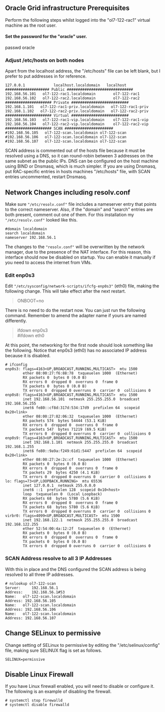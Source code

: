 ## Oracle Grid infrastructure Prerequisites
Perform the following steps whilst logged into the "ol7-122-rac1" virtual machine as the root user.

#### Set the password for the "oracle" user.
passwd oracle

### Adjust /etc/hosts on both nodes
Apart from the localhost address, the "/etc/hosts" file can be left blank, but I prefer to put addresses in for reference.

```
127.0.0.1             localhost.localdomain   localhost  
#################### Public ##############################  
192.168.56.101   ol7-122-rac1.localdomain        ol7-122-rac1  
192.168.56.102   ol7-122-rac2.localdomain        ol7-122-rac2  
##################### Private ##########################  
192.168.1.101   ol7-122-rac1-priv.localdomain   ol7-122-rac1-priv  
192.168.1.102   ol7-122-rac2-priv.localdomain   ol7-122-rac2-priv  
##################### Virtual ##########################   
192.168.56.103   ol7-122-rac1-vip.localdomain    ol7-122-rac1-vip  
192.168.56.104   ol7-122-rac2-vip.localdomain    ol7-122-rac2-vip  
##################### SCAN ######################  
#192.168.56.105   ol7-122-scan.localdomain ol7-122-scan  
#192.168.56.106   ol7-122-scan.localdomain ol7-122-scan  
#192.168.56.107   ol7-122-scan.localdomain ol7-122-scan  
```

SCAN address is commented out of the hosts file because it must be resolved using a DNS, so it can round-robin between 3 addresses on the same subnet as the public IPs. 
DNS can be configured on the host machine using BIND or Dnsmasq, which is much simpler. 
If you are using Dnsmasq, put RAC-specific entries in hosts machines "/etc/hosts" file, with SCAN entries uncommented, restart Dnsmasq.

 
## Network Changes including resolv.conf 
Make sure `"/etc/resolv.conf"` file includes a nameserver entry that points to the correct nameserver. Also, if the "domain" and "search" entries are both present, comment out one of them. For this installation my `"/etc/resolv.conf"` looked like this.

```
#domain localdomain
search localdomain
nameserver 192.168.56.1
```

The changes to the `"resolv.conf"` will be overwritten by the network manager, due to the presence of the NAT interface. For this reason, this interface should now be disabled on startup. You can enable it manually if you need to access the internet from VMs. 

### Edit enp0s3
Edit `"/etc/sysconfig/network-scripts/ifcfg-enp0s3"` (eth0) file, making the following change. This will take effect after the next restart.

> ONBOOT=no


There is no need to do the restart now. You can just run the following command. Remember to amend the adapter name if yours are named differently.

> ifdown enp0s3  
#ifdown eth0


At this point, the networking for the first node should look something like the following. Notice that enp0s3 (eth0) has no associated IP address because it is disabled.
```
# ifconfig
enp0s3: flags=4163<UP,BROADCAST,RUNNING,MULTICAST>  mtu 1500
        ether 08:00:27:f6:88:78  txqueuelen 1000  (Ethernet)
        RX packets 0  bytes 0 (0.0 B)
        RX errors 0  dropped 0  overruns 0  frame 0
        TX packets 0  bytes 0 (0.0 B)
        TX errors 0  dropped 0 overruns 0  carrier 0  collisions 0
enp0s8: flags=4163<UP,BROADCAST,RUNNING,MULTICAST>  mtu 1500
        inet 192.168.56.101  netmask 255.255.255.0  broadcast 192.168.56.255
        inet6 fe80::cf8d:317d:534:17d9  prefixlen 64  scopeid 0x20<link>
        ether 08:00:27:82:06:32  txqueuelen 1000  (Ethernet)
        RX packets 574  bytes 54444 (53.1 KiB)
        RX errors 0  dropped 0  overruns 0  frame 0
        TX packets 547  bytes 71219 (69.5 KiB)
        TX errors 0  dropped 0 overruns 0  carrier 0  collisions 0
enp0s9: flags=4163<UP,BROADCAST,RUNNING,MULTICAST>  mtu 1500
        inet 192.168.1.101  netmask 255.255.255.0  broadcast 192.168.1.255
        inet6 fe80::9a9a:f249:61d1:5447  prefixlen 64  scopeid 0x20<link>
        ether 08:00:27:2e:2c:cf  txqueuelen 1000  (Ethernet)
        RX packets 0  bytes 0 (0.0 B)
        RX errors 0  dropped 0  overruns 0  frame 0
        TX packets 29  bytes 4250 (4.1 KiB)
        TX errors 0  dropped 0 overruns 0  carrier 0  collisions 0
lo: flags=73<UP,LOOPBACK,RUNNING>  mtu 65536
        inet 127.0.0.1  netmask 255.0.0.0
        inet6 ::1  prefixlen 128  scopeid 0x10<host>
        loop  txqueuelen 0  (Local Loopback)
        RX packets 68  bytes 5780 (5.6 KiB)
        RX errors 0  dropped 0  overruns 0  frame 0
        TX packets 68  bytes 5780 (5.6 KiB)
        TX errors 0  dropped 0 overruns 0  carrier 0  collisions 0
virbr0: flags=4099<UP,BROADCAST,MULTICAST>  mtu 1500
        inet 192.168.122.1  netmask 255.255.255.0  broadcast 192.168.122.255
        ether 52:54:00:4a:12:2f  txqueuelen 0  (Ethernet)
        RX packets 0  bytes 0 (0.0 B)
        RX errors 0  dropped 0  overruns 0  frame 0
        TX packets 0  bytes 0 (0.0 B)
        TX errors 0  dropped 0 overruns 0  carrier 0  collisions 0
```

### SCAN Address resolve to all 3 IP Addresses
With this in place and the DNS configured the SCAN address is being resolved to all three IP addresses.
```
# nslookup ol7-122-scan
Server:		192.168.56.1
Address:	192.168.56.1#53
Name:	ol7-122-scan.localdomain
Address: 192.168.56.105
Name:	ol7-122-scan.localdomain
Address: 192.168.56.106
Name:	ol7-122-scan.localdomain
Address: 192.168.56.107
```

## Change SELinux to permissive
Change setting of SELinux to permissive by editing the "/etc/selinux/config" file, making sure SELINUX flag is set as follows.
```
SELINUX=permissive
```

## Disable Linux Firewall 
If you have Linux firewall enabled, you will need to disable or configure it. 
The following is an example of disabling the firewall.
```
# systemctl stop firewalld
# systemctl disable firewalld
```

